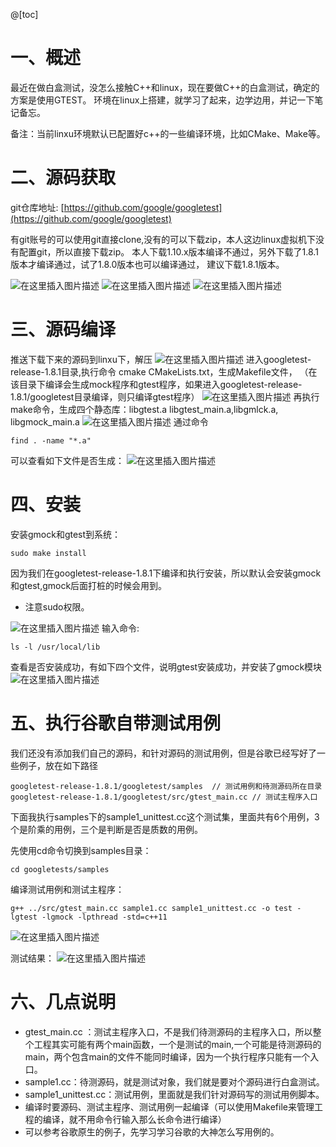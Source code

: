 @[toc]
# 一、概述
最近在做白盒测试，没怎么接触C++和linux，现在要做C++的白盒测试，确定的方案是使用GTEST。
环境在linux上搭建，就学习了起来，边学边用，并记一下笔记备忘。

备注：当前linxu环境默认已配置好c++的一些编译环境，比如CMake、Make等。

# 二、源码获取
git仓库地址: [https://github.com/google/googletest](https://github.com/google/googletest)

有git账号的可以使用git直接clone,没有的可以下载zip，本人这边linux虚拟机下没有配置git，所以直接下载zip。
本人下载1.10.x版本编译不通过，另外下载了1.8.1版本才编译通过，试了1.8.0版本也可以编译通过，
建议下载1.8.1版本。

![在这里插入图片描述](https://img-blog.csdnimg.cn/20200928193621586.png?x-oss-process=image/watermark,type_ZmFuZ3poZW5naGVpdGk,shadow_10,text_aHR0cHM6Ly9ibG9nLmNzZG4ubmV0L3dkY3lmMTU=,size_16,color_FFFFFF,t_70#pic_center)
![在这里插入图片描述](https://img-blog.csdnimg.cn/20200928193643664.png?x-oss-process=image/watermark,type_ZmFuZ3poZW5naGVpdGk,shadow_10,text_aHR0cHM6Ly9ibG9nLmNzZG4ubmV0L3dkY3lmMTU=,size_16,color_FFFFFF,t_70#pic_center)
![在这里插入图片描述](https://img-blog.csdnimg.cn/20200928193735674.png#pic_center)

# 三、源码编译
推送下载下来的源码到linxu下，解压
![在这里插入图片描述](https://img-blog.csdnimg.cn/20200928193848514.png#pic_center)
进入googletest-release-1.8.1目录,执行命令 cmake CMakeLists.txt，生成Makefile文件，
（在该目录下编译会生成mock程序和gtest程序，如果进入googletest-release-1.8.1/googletest目录编译，则只编译gtest程序）
![在这里插入图片描述](https://img-blog.csdnimg.cn/20200928194649307.png?x-oss-process=image/watermark,type_ZmFuZ3poZW5naGVpdGk,shadow_10,text_aHR0cHM6Ly9ibG9nLmNzZG4ubmV0L3dkY3lmMTU=,size_16,color_FFFFFF,t_70#pic_center)
再执行make命令，生成四个静态库：libgtest.a libgtest_main.a,libgmlck.a, libgmock_main.a
![在这里插入图片描述](https://img-blog.csdnimg.cn/20200928195027158.png?x-oss-process=image/watermark,type_ZmFuZ3poZW5naGVpdGk,shadow_10,text_aHR0cHM6Ly9ibG9nLmNzZG4ubmV0L3dkY3lmMTU=,size_16,color_FFFFFF,t_70#pic_center)
通过命令

    find . -name "*.a"
可以查看如下文件是否生成：
![在这里插入图片描述](https://img-blog.csdnimg.cn/20200928195210734.png#pic_center)
# 四、安装
安装gmock和gtest到系统：

    sudo make install
因为我们在googletest-release-1.8.1下编译和执行安装，所以默认会安装gmock和gtest,gmock后面打桩的时候会用到。
* 注意sudo权限。

![在这里插入图片描述](https://img-blog.csdnimg.cn/20200928195436240.png#pic_center)
输入命令: 

    ls -l /usr/local/lib
    
查看是否安装成功，有如下四个文件，说明gtest安装成功，并安装了gmock模块
![在这里插入图片描述](https://img-blog.csdnimg.cn/20200928195808803.png#pic_center)

# 五、执行谷歌自带测试用例
我们还没有添加我们自己的源码，和针对源码的测试用例，但是谷歌已经写好了一些例子，放在如下路径

    googletest-release-1.8.1/googletest/samples  // 测试用例和待测源码所在目录
    googletest-release-1.8.1/googletest/src/gtest_main.cc // 测试主程序入口
  
 下面我执行samples下的sample1_unittest.cc这个测试集，里面共有6个用例，3个是阶乘的用例，三个是判断是否是质数的用例。

先使用cd命令切换到samples目录：

    cd googletests/samples
编译测试用例和测试主程序：

    g++ ../src/gtest_main.cc sample1.cc sample1_unittest.cc -o test -lgtest -lgmock -lpthread -std=c++11

![在这里插入图片描述](https://img-blog.csdnimg.cn/20200928201748481.png#pic_center)

测试结果：
![在这里插入图片描述](https://img-blog.csdnimg.cn/20200928201817583.png?x-oss-process=image/watermark,type_ZmFuZ3poZW5naGVpdGk,shadow_10,text_aHR0cHM6Ly9ibG9nLmNzZG4ubmV0L3dkY3lmMTU=,size_16,color_FFFFFF,t_70#pic_center)

# 六、几点说明
* gtest_main.cc ：测试主程序入口，不是我们待测源码的主程序入口，所以整个工程其实可能有两个main函数，一个是测试的main,一个可能是待测源码的main，两个包含main的文件不能同时编译，因为一个执行程序只能有一个入口。
* sample1.cc：待测源码，就是测试对象，我们就是要对个源码进行白盒测试。
* sample1_unittest.cc：测试用例，里面就是我们针对源码写的测试用例脚本。
* 编译时要源码、测试主程序、测试用例一起编译（可以使用Makefile来管理工程的编译，就不用命令行输入那么长命令进行编译）
* 可以参考谷歌原生的例子，先学习学习谷歌的大神怎么写用例的。
